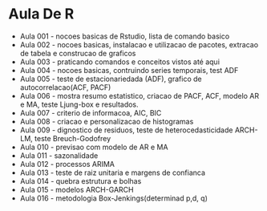 # Aula De R

* Aula 001 - nocoes basicas de Rstudio, lista de comando basico
* Aula 002 - nocoes basicas, instalacao e utilizacao de pacotes, extracao de tabela e construcao de graficos
* Aula 003 - praticando comandos e conceitos vistos até aqui
* Aula 004 - nocoes basicas, contruindo series temporais, test ADF
* Aula 005 - teste de estacionariedada (ADF), grafico de autocorrelacao(ACF, PACF)
* Aula 006 - mostra resumo estatistico, criacao de PACF, ACF, modelo AR e MA, teste Ljung-box e resultados.
* Aula 007 - criterio de informacoa, AIC, BIC
* Aula 008 - criacao e personalizacao de histogramas
* Aula 009 - dignostico de residuos, teste de heterocedasticidade ARCH-LM, teste Breuch-Godofrey
* Aula 010 - previsao com modelo de AR e MA
* Aula 011 - sazonalidade
* Aula 012 - processos ARIMA
* Aula 013 - teste de raiz unitaria e margens de confianca
* Aula 014 - quebra estrutura e bolhas
* Aula 015 - modelos ARCH-GARCH
* Aula 016 - metodologia Box-Jenkings(determinad p,d, q)
